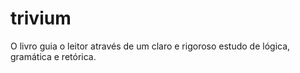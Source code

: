 # trivium
O livro guia o leitor através de um claro e rigoroso estudo de lógica, gramática e retórica. 
